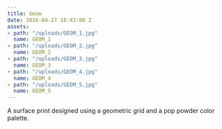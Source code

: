 ```yaml
---
title: Geom
date: 2016-04-27 18:43:00 Z
assets:
- path: "/uploads/GEOM_1.jpg"
  name: GEOM_1
- path: "/uploads/GEOM_2.jpg"
  name: GEOM_2
- path: "/uploads/GEOM_3.jpg"
  name: GEOM_3
- path: "/uploads/GEOM_4.jpg"
  name: GEOM_4
- path: "/uploads/GEOM_5.jpg"
  name: GEOM_5
---
```


A surface print designed using a geometric grid and a pop powder color palette.
